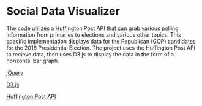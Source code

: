 # Social Data Visualizer

The code utilizes a Huffington Post API that can grab various polling
information from primaries to elections and various other topics. This
specific implementation displays data for the Republican (GOP) candidates
for the 2016 Presidential Election. The project uses the Huffington Post
API to recieve data, then uses D3.js to display the data in the form of
a horizontal bar graph.

[jQuery](https://jquery.com/)

[D3.js](http://d3js.org/)

[Huffington Post API](http://elections.huffingtonpost.com/pollster/api)